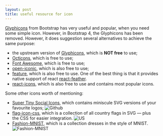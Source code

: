 ```yaml
---
layout: post
title: useful resource for icon
---
```


[Glyphicons](https://getbootstrap.com/docs/3.3/components/) from Bootstrap has very useful and popular, when you need some simple icon. However, in Bootstrap 4, the Glyphicons has been removed. However, it does suggestion several alternatives to achieve the same purpose:

  - the upstream version of [Glyphicons](https://glyphicons.com/), which is **NOT free** to use;
  - [Octicons](https://octicons.github.com/), which is free to use;
  - [Font Awesome](http://fontawesome.io/), which is free to use;
  - [open-iconic](https://github.com/iconic/open-iconic), which is also free to use;
  - [feature](https://github.com/colebemis/feather), which is also free to use. One of the best thing is that it provides native support of react [react-feather](https://github.com/carmelopullara/react-feather).
  - [react-icons](https://github.com/gorangajic/react-icons), which is also free to use and contains most popular icons.
  
Some other icons worth of mentioning:

  - [Super Tiny Social Icons](https://github.com/edent/SuperTinySocialIcons), which contains miniscule SVG versions of your favourite logos;
  ![Github](https://camo.githubusercontent.com/3b631f680d96a852dc671ff55893b9627baa38bd/68747470733a2f2f6564656e742e6769746875622e696f2f537570657254696e79536f6369616c49636f6e732f74696e792f6769746875622e737667)
  - [flag-icon-css](https://github.com/lipis/flag-icon-css), which is a collection of all country flags in SVG — plus the CSS for easier integration.
  ![US](https://lipis.github.io/flag-icon-css/flags/4x3/um.svg)
  - [Fashion-MNIST](https://github.com/zalandoresearch/fashion-mnist), which is a collection dresses in the style of MNIST.
  ![Fashion-MNIST](https://github.com/zalandoresearch/fashion-mnist/blob/master/doc/img/embedding.gif)
